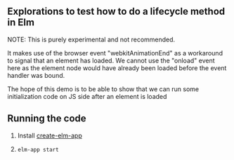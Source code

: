  ## Explorations to test how to do a lifecycle method in Elm

 NOTE: This is purely experimental and not recommended. 
 
 It makes use of the browser event "webkitAnimationEnd" as a workaround to signal that an element has loaded. We cannot use the "onload" event here as the element node would have already been loaded before the event handler was bound.
 
 The hope of this demo is to be able to show that we can run some initialization code on JS side after an element is loaded

 ## Running the code

 1. Install [create-elm-app](https://github.com/halfzebra/create-elm-app)
 
 2. `elm-app start`
